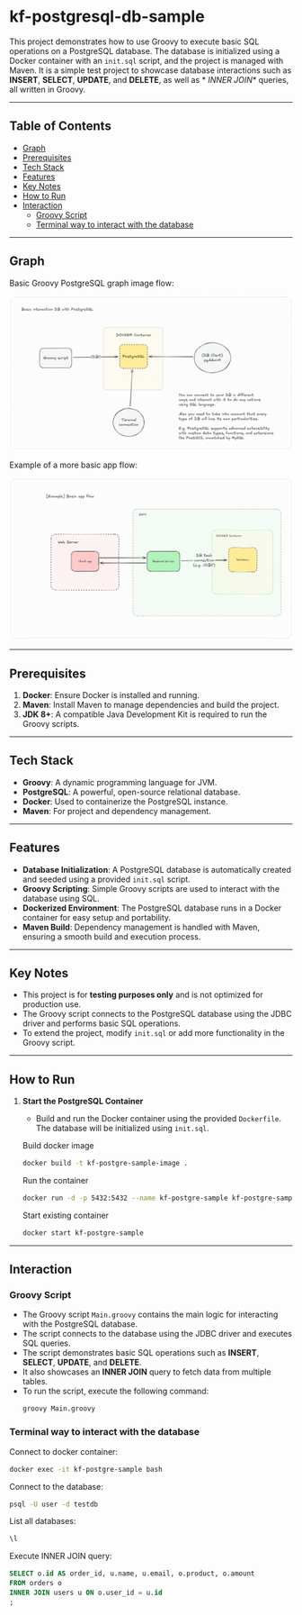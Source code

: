 # kf-postgresql-db-sample

This project demonstrates how to use Groovy to execute basic SQL operations on a PostgreSQL database. The database is
initialized using a Docker container with an `init.sql` script, and the project is managed with Maven. It is a simple
test project to showcase database interactions such as **INSERT**, **SELECT**, **UPDATE**, and **DELETE**, as well as *
*INNER JOIN** queries, all written in Groovy.

___

## Table of Contents

- [Graph](#graph)
- [Prerequisites](#prerequisites)
- [Tech Stack](#tech-stack)
- [Features](#features)
- [Key Notes](#key-notes)
- [How to Run](#how-to-run)
- [Interaction](#interaction)
    - [Groovy Script](#groovy-script)
    - [Terminal way to interact with the database](#terminal-way-to-interact-with-the-database)

---

## Graph

Basic Groovy PostgreSQL graph image flow:

![Groovy PostgreSQL Graph](Basic-Groovy-PostgreSQL.png)

Example of a more basic app flow:

![Basic App Flow](ExampleBasicAppFlow.png)

---

## Prerequisites

1. **Docker**: Ensure Docker is installed and running.
2. **Maven**: Install Maven to manage dependencies and build the project.
3. **JDK 8+**: A compatible Java Development Kit is required to run the Groovy scripts.

___

## Tech Stack

- **Groovy**: A dynamic programming language for JVM.
- **PostgreSQL**: A powerful, open-source relational database.
- **Docker**: Used to containerize the PostgreSQL instance.
- **Maven**: For project and dependency management.

---

## Features

- **Database Initialization**: A PostgreSQL database is automatically created and seeded using a provided `init.sql`
  script.
- **Groovy Scripting**: Simple Groovy scripts are used to interact with the database using SQL.
- **Dockerized Environment**: The PostgreSQL database runs in a Docker container for easy setup and portability.
- **Maven Build**: Dependency management is handled with Maven, ensuring a smooth build and execution process.

---

## Key Notes

- This project is for **testing purposes only** and is not optimized for production use.
- The Groovy script connects to the PostgreSQL database using the JDBC driver and performs basic SQL operations.
- To extend the project, modify `init.sql` or add more functionality in the Groovy script.

---

## How to Run

1. **Start the PostgreSQL Container**
    - Build and run the Docker container using the provided `Dockerfile`. The database will be initialized using
      `init.sql`.

   Build docker image
   ```bash
   docker build -t kf-postgre-sample-image .
   ```
   Run the container
    ```bash
   docker run -d -p 5432:5432 --name kf-postgre-sample kf-postgre-sample-image
    ```
   Start existing container
    ```bash
   docker start kf-postgre-sample
    ```

___

## Interaction

### **Groovy Script**

- The Groovy script `Main.groovy` contains the main logic for interacting with the PostgreSQL database.
- The script connects to the database using the JDBC driver and executes SQL queries.
- The script demonstrates basic SQL operations such as **INSERT**, **SELECT**, **UPDATE**, and **DELETE**.
- It also showcases an **INNER JOIN** query to fetch data from multiple tables.
- To run the script, execute the following command:
  ```bash
  groovy Main.groovy
  ```

### **Terminal way to interact with the database**

Connect to docker container:

```bash
docker exec -it kf-postgre-sample bash
```

Connect to the database:

```bash
psql -U user -d testdb
```

List all databases:

```bash
\l
```

Execute INNER JOIN query:

```sql
SELECT o.id AS order_id, u.name, u.email, o.product, o.amount
FROM orders o
INNER JOIN users u ON o.user_id = u.id
;
```